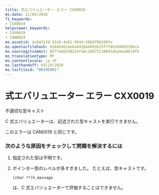 ```yaml
---
title: 式エバリュエーター エラー CXX0019
ms.date: 11/04/2016
f1_keywords:
- CXX0019
helpviewer_keywords:
- CXX0019
- CAN0019
ms.assetid: 4c6431fd-3310-4a61-934d-58b070b330fe
ms.openlocfilehash: 61646462eeba4918a4993b23f7f4b394083296ce
ms.sourcegitcommit: 857fa6b530224fa6c18675138043aba9aa0619fb
ms.translationtype: MT
ms.contentlocale: ja-JP
ms.lasthandoff: 03/24/2020
ms.locfileid: "80195891"
---
```

# <a name="expression-evaluator-error-cxx0019"></a>式エバリュエーター エラー CXX0019

不適切な型キャスト

C 式エバリュエーターは、記述された型キャストを実行できません。

このエラーは CAN0019 と同じです。

### <a name="to-fix-by-checking-the-following-possible-causes"></a>次のような原因をチェックして問題を解決するには

1. 指定された型は不明です。

1. ポインター型のレベルが多すぎました。 たとえば、型キャストです。

    ```
    (char **)h_message
    ```

   は、C 式エバリュエーターで評価することはできません。
